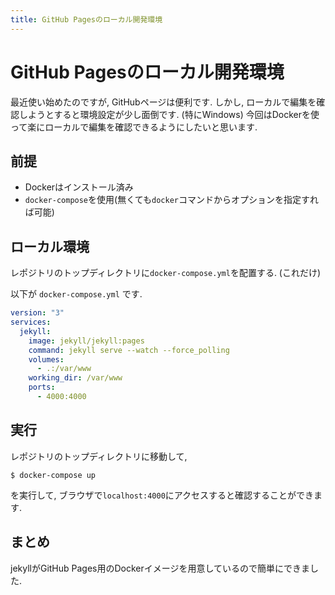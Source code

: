 ```yaml
---
title: GitHub Pagesのローカル開発環境
---
```


# GitHub Pagesのローカル開発環境

最近使い始めたのですが,
GitHubページは便利です.
しかし, ローカルで編集を確認しようとすると環境設定が少し面倒です. (特にWindows)
今回はDockerを使って楽にローカルで編集を確認できるようにしたいと思います.

## 前提
- Dockerはインストール済み
- `docker-compose`を使用(無くても`docker`コマンドからオプションを指定すれば可能)

## ローカル環境
レポジトリのトップディレクトリに`docker-compose.yml`を配置する. (これだけ)

以下が `docker-compose.yml` です.

```docker-compose.yml
version: "3"
services:
  jekyll:
    image: jekyll/jekyll:pages
    command: jekyll serve --watch --force_polling
    volumes:
      - .:/var/www
    working_dir: /var/www
    ports:
      - 4000:4000
```

## 実行
レポジトリのトップディレクトリに移動して,
```
$ docker-compose up
```
を実行して, ブラウザで`localhost:4000`にアクセスすると確認することができます.

## まとめ

jekyllがGitHub Pages用のDockerイメージを用意しているので簡単にできました.
